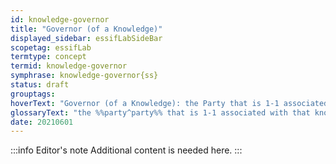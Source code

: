 ```yaml
---
id: knowledge-governor
title: "Governor (of a Knowledge)"
displayed_sidebar: essifLabSideBar
scopetag: essifLab
termtype: concept
termid: knowledge-governor
symphrase: knowledge-governor{ss}
status: draft
grouptags:
hoverText: "Governor (of a Knowledge): the Party that is 1-1 associated with that knowledge."
glossaryText: "the %%party^party%% that is 1-1 associated with that knowledge."
date: 20210601
---
```


:::info Editor's note
Additional content is needed here.
:::
